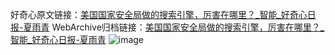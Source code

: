 好奇心原文链接：[美国国家安全局做的搜索引擎，厉害在哪里？_智能_好奇心日报-夏雨青](https://www.qdaily.com/articles/2029.html)
WebArchive归档链接：[美国国家安全局做的搜索引擎，厉害在哪里？_智能_好奇心日报-夏雨青](http://web.archive.org/web/20190623150819/https://www.qdaily.com/articles/2029.html)
![image](http://ww3.sinaimg.cn/large/007d5XDpgy1g3vbttjfe0j30u039me6b)